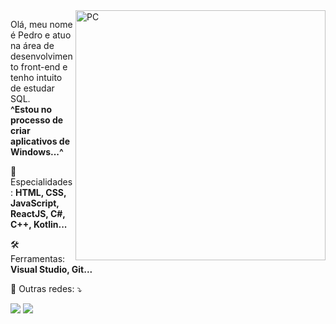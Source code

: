 <img src="https://raw.githubusercontent.com/MicaelliMedeiros/micaellimedeiros/master/image/computer-illustration.png" min-width="400px" max-width="400px" width="400px" align="right" alt="PC">

<p align="left"> 
  Olá, meu nome é Pedro e atuo na área de desenvolvimento front-end e tenho intuito de estudar SQL.<br>
  <strong>^Estou no processo de criar aplicativos de Windows...^</strong>
</p>

<p align="left">
  💼 Especialidades: <strong>HTML, CSS, JavaScript, ReactJS, C#, C++, Kotlin...</strong>
</p>

<p align="left">
 🛠 Ferramentas: <strong>Visual Studio, Git...</strong>
</p>

<p align="left">
  💌 Outras redes: ⤵️
</p>

<p align="left">
  <a href="https://api.whatsapp.com/send?phone=55799989109211&text=Oi" alt="WhatsApp">
  <img src="https://img.shields.io/badge/-WhatsApp-25d366?style=flat-square&labelColor=25d366&logo=whatsapp&logoColor=white&link=https://api.whatsapp.com/send?phone=55799989109211&text=Oi"/></a>
  
  <a href="https://instagram.com/opfranca" alt="Instagram">
  <img src="https://img.shields.io/badge/-Instagram-DF0174?style=flat-square&labelColor=DF0174&logo=instagram&logoColor=white&link=https://instagram.com/opfranca"/></a>
</p>  
